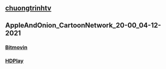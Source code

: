 ## [chuongtrinhtv](https://admin1509.github.io/chuongtrinhtv/)
## AppleAndOnion_CartoonNetwork_20-00_04-12-2021


### [Bitmovin](https://bitmovin.com/demos/stream-test?format=hls&manifest=https://raw.githubusercontent.com/admin1509/admin1509/main/AppleAndOnion_CartoonNetwork_20-00_04-12-2021/AppleAndOnion_CartoonNetwork_20-00_04-12-2021_index.m3u8)
### [HDPlay](https://hdplay.se/?HLSP2P=https://raw.githubusercontent.com/admin1509/admin1509/main/AppleAndOnion_CartoonNetwork_20-00_04-12-2021/AppleAndOnion_CartoonNetwork_20-00_04-12-2021_index.m3u8)
